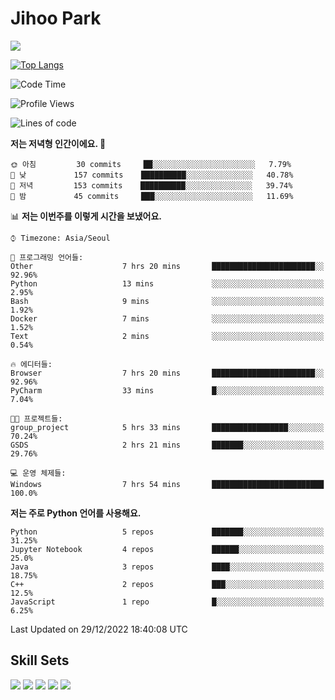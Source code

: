 # Jihoo Park
<!--![mazandi profile](http://mazandi.herokuapp.com/api?handle=wlgn8648&theme=warm) -->

<a href="https://www.linkedin.com/in/parkjihoo/" target="_blank"><img src="https://img.shields.io/badge/linkedin-0A66C2?style=flat-square&logo=linkedin&logoColor=white"/></a>

[![Top Langs](https://github-readme-stats.vercel.app/api/top-langs/?username=park-jihoo&layout=compact)](https://github.com/anuraghazra/github-readme-stats)

<!--START_SECTION:waka-->
![Code Time](http://img.shields.io/badge/Code%20Time-124%20hrs%2038%20mins-blue)

![Profile Views](http://img.shields.io/badge/Profile%20Views-3-blue)

![Lines of code](https://img.shields.io/badge/%EC%A0%80%EB%8A%94%20%EC%97%AC%ED%83%9C%EA%B9%8C%EC%A7%80%20-1%20Million%20%EC%A4%84%EC%9D%98%20%EC%BD%94%EB%93%9C%EB%A5%BC%20%EC%9E%91%EC%84%B1%ED%96%88%EC%96%B4%EC%9A%94.-blue)

**저는 저녁형 인간이에요. 🦉** 

```text
🌞 아침         30 commits     ██░░░░░░░░░░░░░░░░░░░░░░░   7.79% 
🌆 낮　         157 commits    ██████████░░░░░░░░░░░░░░░   40.78% 
🌃 저녁         153 commits    ██████████░░░░░░░░░░░░░░░   39.74% 
🌙 밤　         45 commits     ███░░░░░░░░░░░░░░░░░░░░░░   11.69%

```


📊 **저는 이번주를 이렇게 시간을 보냈어요.** 

```text
⌚︎ Timezone: Asia/Seoul

💬 프로그래밍 언어들: 
Other                    7 hrs 20 mins       ███████████████████████░░   92.96% 
Python                   13 mins             ░░░░░░░░░░░░░░░░░░░░░░░░░   2.95% 
Bash                     9 mins              ░░░░░░░░░░░░░░░░░░░░░░░░░   1.92% 
Docker                   7 mins              ░░░░░░░░░░░░░░░░░░░░░░░░░   1.52% 
Text                     2 mins              ░░░░░░░░░░░░░░░░░░░░░░░░░   0.54%

🔥 에디터들: 
Browser                  7 hrs 20 mins       ███████████████████████░░   92.96% 
PyCharm                  33 mins             █░░░░░░░░░░░░░░░░░░░░░░░░   7.04%

🐱‍💻 프로젝트들: 
group_project            5 hrs 33 mins       █████████████████░░░░░░░░   70.24% 
GSDS                     2 hrs 21 mins       ███████░░░░░░░░░░░░░░░░░░   29.76%

💻 운영 체제들: 
Windows                  7 hrs 54 mins       █████████████████████████   100.0%

```

**저는 주로 Python 언어를 사용해요.** 

```text
Python                   5 repos             ███████░░░░░░░░░░░░░░░░░░   31.25% 
Jupyter Notebook         4 repos             ██████░░░░░░░░░░░░░░░░░░░   25.0% 
Java                     3 repos             ████░░░░░░░░░░░░░░░░░░░░░   18.75% 
C++                      2 repos             ███░░░░░░░░░░░░░░░░░░░░░░   12.5% 
JavaScript               1 repo              █░░░░░░░░░░░░░░░░░░░░░░░░   6.25%

```



 Last Updated on 29/12/2022 18:40:08 UTC
<!--END_SECTION:waka-->

## Skill Sets
<a><img src="https://img.shields.io/badge/tensorflow-FF6F00?style=flat-square&logo=tensorflow&logoColor=white"/></a>
<a><img src="https://img.shields.io/badge/mysql-4479A1?style=flat-square&logo=mysql&logoColor=white"/></a>
<a><img src="https://img.shields.io/badge/springboot-6DB33F?style=flat-square&logo=springboot&logoColor=white"/></a>
<a><img src="https://img.shields.io/badge/django-092E20?style=flat-square&logo=django&logoColor=white"/></a>
<a><img src="https://img.shields.io/badge/c++-00599C?style=flat-square&logo=c%2B%2B&logoColor=white"/></a>
<!--
**wlgn8648/wlgn8648** is a ✨ _special_ ✨ repository because its `README.md` (this file) appears on your GitHub profile.

Here are some ideas to get you started:

- 🔭 I’m currently working on ...
- 🌱 I’m currently learning ...
- 👯 I’m looking to collaborate on ...
- 🤔 I’m looking for help with ...
- 💬 Ask me about ...
- 📫 How to reach me: ...
- 😄 Pronouns: ...
- ⚡ Fun fact: ...
-->
